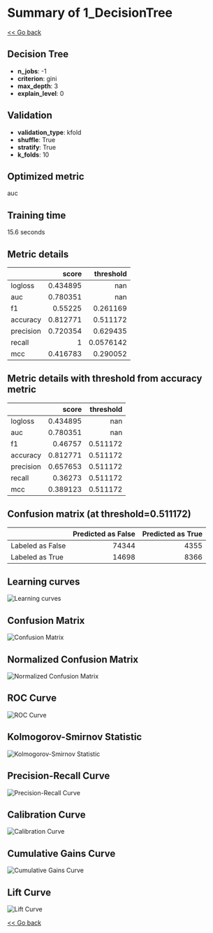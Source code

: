 # Summary of 1_DecisionTree

[<< Go back](../README.md)


## Decision Tree
- **n_jobs**: -1
- **criterion**: gini
- **max_depth**: 3
- **explain_level**: 0

## Validation
 - **validation_type**: kfold
 - **shuffle**: True
 - **stratify**: True
 - **k_folds**: 10

## Optimized metric
auc

## Training time

15.6 seconds

## Metric details
|           |    score |   threshold |
|:----------|---------:|------------:|
| logloss   | 0.434895 | nan         |
| auc       | 0.780351 | nan         |
| f1        | 0.55225  |   0.261169  |
| accuracy  | 0.812771 |   0.511172  |
| precision | 0.720354 |   0.629435  |
| recall    | 1        |   0.0576142 |
| mcc       | 0.416783 |   0.290052  |


## Metric details with threshold from accuracy metric
|           |    score |   threshold |
|:----------|---------:|------------:|
| logloss   | 0.434895 |  nan        |
| auc       | 0.780351 |  nan        |
| f1        | 0.46757  |    0.511172 |
| accuracy  | 0.812771 |    0.511172 |
| precision | 0.657653 |    0.511172 |
| recall    | 0.36273  |    0.511172 |
| mcc       | 0.389123 |    0.511172 |


## Confusion matrix (at threshold=0.511172)
|                  |   Predicted as False |   Predicted as True |
|:-----------------|---------------------:|--------------------:|
| Labeled as False |                74344 |                4355 |
| Labeled as True  |                14698 |                8366 |

## Learning curves
![Learning curves](learning_curves.png)
## Confusion Matrix

![Confusion Matrix](confusion_matrix.png)


## Normalized Confusion Matrix

![Normalized Confusion Matrix](confusion_matrix_normalized.png)


## ROC Curve

![ROC Curve](roc_curve.png)


## Kolmogorov-Smirnov Statistic

![Kolmogorov-Smirnov Statistic](ks_statistic.png)


## Precision-Recall Curve

![Precision-Recall Curve](precision_recall_curve.png)


## Calibration Curve

![Calibration Curve](calibration_curve_curve.png)


## Cumulative Gains Curve

![Cumulative Gains Curve](cumulative_gains_curve.png)


## Lift Curve

![Lift Curve](lift_curve.png)



[<< Go back](../README.md)
